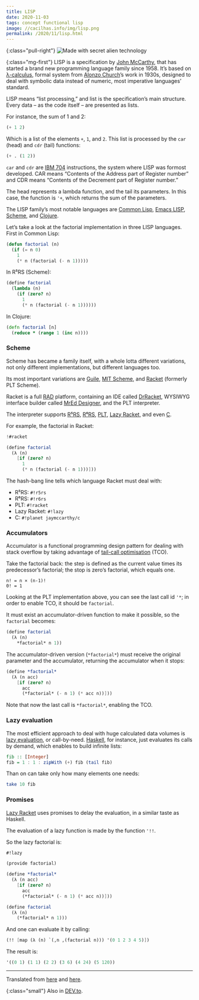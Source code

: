 ```yaml
---
title: LISP
date: 2020-11-03
tags: concept functional lisp
image: //cacilhas.info/img/lisp.png
permalink: /2020/11/lisp.html
---
```

[image]: {{{image}}}
[Alonzo Church]: http://www.genealogy.ams.org/id.php?id=8011
[C]: https://planet.racket-lang.org/display.ss?package=c.plt&owner=jaymccarthy
[Clojure]: https://clojure.org/
[Common Lisp]: https://common-lisp.net/
[DEV.to]: https://dev.to/cacilhas/lisp-473j
[DrRacket]: https://docs.racket-lang.org/drracket/
[Emacs LISP]: https://www.gnu.org/software/emacs/manual/html_node/eintr/
[Guile]: https://www.gnu.org/software/guile/
[IBM 704]: https://en.wikipedia.org/wiki/IBM_704
[John McCarthy]: http://www.genealogy.ams.org/id.php?id=22145
[Haskell]: https://www.haskell.org/
[λ-calculus]: https://en.wikipedia.org/wiki/Lambda_calculus
[lazy evaluation]: https://en.wikipedia.org/wiki/Lazy_evaluation
[Lazy Racket]: https://docs.racket-lang.org/lazy/
[MIT Scheme]: https://www.gnu.org/software/mit-scheme/
[MrEd Designer]: https://pkgs.racket-lang.org/package/mred-designer
[original1]: /2017/11/lisp.html
[original2]: /2017/11/lazy-racket.html
[PLT]: https://docs.racket-lang.org/
[R⁵RS]: http://www.schemers.org/Documents/Standards/R5RS/
[R⁶RS]: http://www.r6rs.org/
[Racket]: https://racket-lang.org/
[RAD]: https://en.wikipedia.org/wiki/Rapid_application_development
[Scheme]: http://www.schemers.org/
[tail-call optimisation]: http://wiki.c2.com/?TailCallOptimization

{:class="pull-right"} ![Made with secret alien technology][image]

{:class="mg-first"} LISP is a specification by [John McCarthy][], that has
started a brand new programming language family since 1958. It’s based on
[λ-calculus][], formal system from [Alonzo Church][]’s work in 1930s,
designed to deal with symbolic data instead of numeric, most imperative
languages’ standard.

LISP means “list processing,” and list is the specification’s main structure.
Every data – as the code itself – are presented as lists.

For instance, the sum of 1 and 2:

```lisp
(+ 1 2)
```

Which is a list of the elements `+`, `1`, and `2`. This list is processed by the
`car` (head) and `cdr` (tail) functions:

```lisp
(+ . (1 2))
```

`car` and `cdr` are [IBM 704][] instructions, the system where LISP was formost
developed. CAR means “Contents of the Address part of Register number” and CDR
means “Contents of the Decrement part of Register number.”

The head represents a lambda function, and the tail its parameters. In this
case, the function is `'+`, which returns the sum of the parameters.

The LISP family’s most notable languages are [Common Lisp][], [Emacs LISP][],
[Scheme][], and [Clojure][].

Let’s take a look at the factorial implementation in three LISP languages. First
in Common Lisp:

```lisp
(defun factorial (n)
  (if (= n 0)
    1
    (* n (factorial (- n 1)))))
```

In R⁵RS (Scheme):

```scheme
(define factorial
  (lambda (n)
    (if (zero? n)
      1
      (* n (factorial (- n 1))))))
```

In Clojure:

```clojure
(defn factorial [n]
  (reduce * (range 1 (inc n))))
```

### Scheme

Scheme has became a family itself, with a whole lotta different variations, not
only different implementations, but different languages too.

Its most important variations are [Guile][], [MIT Scheme][], and [Racket][]
(formerly PLT Scheme).

Racket is a full [RAD][] platform, containing an IDE called [DrRacket][],
WYSIWYG interface builder called [MrEd Designer][], and the PLT interpreter.

The interpreter supports [R⁵RS][], [R⁶RS][], [PLT][], [Lazy Racket][], and even
[C][].

For example, the factorial in Racket:

```scheme
!#racket

(define factorial
  (λ (n)
    [if (zero? n)
      1
      (* n (factorial (- n 1)))]))
```

The hash-bang line tells which language Racket must deal with:

- R⁵RS: `#!r5rs`
- R⁶RS: `#!r6rs`
- PLT: `#!racket`
- Lazy Racket: `#!lazy`
- C: `#!planet jaymccarthy/c`

### Accumulators

Accumulator is a functional programming design pattern for dealing with stack
overflow by taking advantage of [tail-call optimisation][] (TCO).

Take the factorial back: the step is defined as the current value times its
predecessor’s factorial; the stop is zero’s factorial, which equals one.

```
n! = n × (n-1)!
0! = 1
```

Looking at the PLT implementation above, you can see the last call id `'*`; in
order to enable TCO, it should be `factorial`.

It must exist an accumulator-driven function to make it possible, so the
`factorial` becomes:

```scheme
(define factorial
  (λ (n)
    *factorial* n 1))
```

The accumulator-driven version (`*factorial*`) must receive the original
parameter and the accumulator, returning the accumulator when it stops:

```scheme
(define *factorial*
  (λ (n acc)
    [if (zero? n)
      acc
      (*factorial* (- n 1) (* acc n))]))
```

Note that now the last call is `*factorial*`, enabling the TCO.

### Lazy evaluation

The most efficient approach to deal with huge calculated data volumes is
[lazy evaluation][], or call-by-need. [Haskell][], for instance, just evaluates
its calls by demand, which enables to build infinite lists:

```haskell
fib :: [Integer]
fib = 1 : 1 : zipWith (+) fib (tail fib)
```

Than on can take only how many elements one needs:

```haskell
take 10 fib
```

### Promises

[Lazy Racket][] uses promises to delay the evaluation, in a similar taste as
Haskell.

The evaluation of a lazy function is made by the function `'!!`.

So the lazy factorial is:

```scheme
#!lazy

(provide factorial)

(define *factorial*
  (λ (n acc)
    [if (zero? n)
      acc
      (*factorial* (- n 1) (* acc n))]))

(define factorial
  (λ (n)
    (*factorial* n 1)))
```

And one can evaluate it by calling:

```scheme
(!! [map (λ (n) `(,n ,(factorial n))) '(0 1 2 3 4 5)])
```

The result is:

```scheme
'((0 1) (1 1) (2 2) (3 6) (4 24) (5 120))
```

-----

Translated from [here][original1] and [here][original2].

{:class="small"} Also in [DEV.to][].
